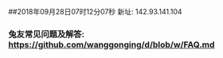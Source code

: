 ##2018年09月28日07时12分07秒 新址: 142.93.141.104
### 兔友常见问题及解答: https://github.com/wanggonging/d/blob/w/FAQ.md
